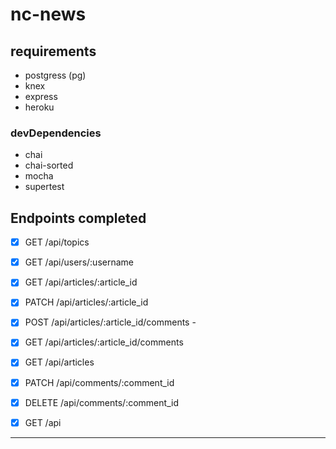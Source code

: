 # nc-news

## requirements

- postgress (pg)
- knex
- express
- heroku

### devDependencies

- chai
- chai-sorted
- mocha
- supertest

## Endpoints completed

- [x] GET /api/topics

- [x] GET /api/users/:username

- [x] GET /api/articles/:article_id
- [x] PATCH /api/articles/:article_id

- [x] POST /api/articles/:article_id/comments -
- [x] GET /api/articles/:article_id/comments

- [x] GET /api/articles

- [x] PATCH /api/comments/:comment_id
- [x] DELETE /api/comments/:comment_id

- [x] GET /api

---
